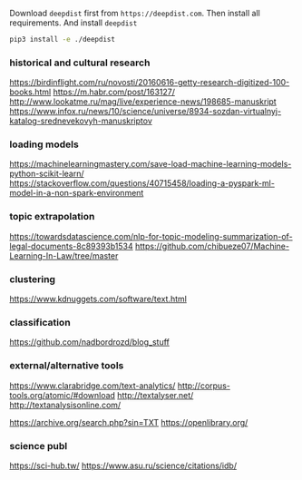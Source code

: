 Download  `deepdist` first from `https://deepdist.com`. 
Then install all requirements.
And install `deepdist`
```bash
pip3 install -e ./deepdist
```

### historical and cultural research
https://birdinflight.com/ru/novosti/20160616-getty-research-digitized-100-books.html
https://m.habr.com/post/163127/
http://www.lookatme.ru/mag/live/experience-news/198685-manuskript
https://www.infox.ru/news/10/science/universe/8934-sozdan-virtualnyj-katalog-srednevekovyh-manuskriptov

### loading models
https://machinelearningmastery.com/save-load-machine-learning-models-python-scikit-learn/
https://stackoverflow.com/questions/40715458/loading-a-pyspark-ml-model-in-a-non-spark-environment

### topic extrapolation
https://towardsdatascience.com/nlp-for-topic-modeling-summarization-of-legal-documents-8c89393b1534
https://github.com/chibueze07/Machine-Learning-In-Law/tree/master

### clustering
https://www.kdnuggets.com/software/text.html

### classification
https://github.com/nadbordrozd/blog_stuff

### external/alternative tools
https://www.clarabridge.com/text-analytics/
http://corpus-tools.org/atomic/#download
http://textalyser.net/
http://textanalysisonline.com/

https://archive.org/search.php?sin=TXT
https://openlibrary.org/

### science publ
https://sci-hub.tw/
https://www.asu.ru/science/citations/idb/
